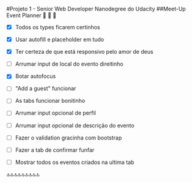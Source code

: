 #Projeto 1 - Senior Web Developer Nanodegree do Udacity 
##Meet-Up Event Planner :incoming_envelope: :date: :pushpin:

- [x] Todos os types ficarem certinhos
- [x] Usar autofill e placeholder em tudo
- [x] Ter certeza de que está responsivo pelo amor de deus
- [ ] Arrumar input de local do evento direitinho
- [x] Botar autofocus
- [ ] "Add a guest" funcionar
- [ ] As tabs funcionar bonitinho
- [ ] Arrumar input opcional de perfil
- [ ] Arrumar input opcional de descrição do evento
- [ ] Fazer o validation gracinha com bootstrap
- [ ] Fazer a tab de confirmar funfar
- [ ] Mostrar todos os eventos criados na ultima tab


:top::top::top::top::top::top::top::top::top: